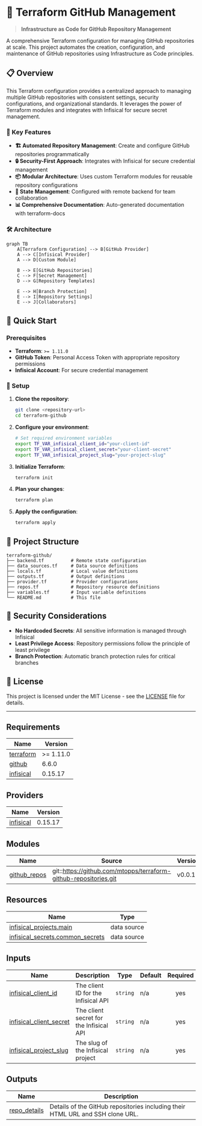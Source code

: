# 🚀 Terraform GitHub Management

> **Infrastructure as Code for GitHub Repository Management**

A comprehensive Terraform configuration for managing GitHub repositories at scale. This project automates the creation, configuration, and maintenance of GitHub repositories using Infrastructure as Code principles.

## 📋 Overview

This Terraform configuration provides a centralized approach to managing multiple GitHub repositories with consistent settings, security configurations, and organizational standards. It leverages the power of Terraform modules and integrates with Infisical for secure secret management.

### 🎯 Key Features

- **🏗️ Automated Repository Management**: Create and configure GitHub repositories programmatically
- **🔒 Security-First Approach**: Integrates with Infisical for secure credential management
- **📦 Modular Architecture**: Uses custom Terraform modules for reusable repository configurations
- **🔄 State Management**: Configured with remote backend for team collaboration
- **📊 Comprehensive Documentation**: Auto-generated documentation with terraform-docs

### 🛠️ Architecture

```mermaid
graph TB
    A[Terraform Configuration] --> B[GitHub Provider]
    A --> C[Infisical Provider]
    A --> D[Custom Module]
    
    B --> E[GitHub Repositories]
    C --> F[Secret Management]
    D --> G[Repository Templates]
    
    E --> H[Branch Protection]
    E --> I[Repository Settings]
    E --> J[Collaborators]
```

## 🚀 Quick Start

### Prerequisites

- **Terraform**: `>= 1.11.0`
- **GitHub Token**: Personal Access Token with appropriate repository permissions
- **Infisical Account**: For secure credential management

### 🔧 Setup

1. **Clone the repository**:
   ```bash
   git clone <repository-url>
   cd terraform-github
   ```

2. **Configure your environment**:
   ```bash
   # Set required environment variables
   export TF_VAR_infisical_client_id="your-client-id"
   export TF_VAR_infisical_client_secret="your-client-secret"
   export TF_VAR_infisical_project_slug="your-project-slug"
   ```

3. **Initialize Terraform**:
   ```bash
   terraform init
   ```

4. **Plan your changes**:
   ```bash
   terraform plan
   ```

5. **Apply the configuration**:
   ```bash
   terraform apply
   ```

## 📁 Project Structure

```
terraform-github/
├── backend.tf          # Remote state configuration
├── data_sources.tf     # Data source definitions
├── locals.tf           # Local value definitions
├── outputs.tf          # Output definitions
├── provider.tf         # Provider configurations
├── repos.tf            # Repository resource definitions
├── variables.tf        # Input variable definitions
└── README.md           # This file
```

## 🔐 Security Considerations

- **No Hardcoded Secrets**: All sensitive information is managed through Infisical
- **Least Privilege Access**: Repository permissions follow the principle of least privilege
- **Branch Protection**: Automatic branch protection rules for critical branches


## 📝 License

This project is licensed under the MIT License - see the [LICENSE](LICENSE) file for details.

---

<!-- BEGIN_TF_DOCS -->
## Requirements

| Name | Version |
|------|---------|
| <a name="requirement_terraform"></a> [terraform](#requirement\_terraform) | >= 1.11.0 |
| <a name="requirement_github"></a> [github](#requirement\_github) | 6.6.0 |
| <a name="requirement_infisical"></a> [infisical](#requirement\_infisical) | 0.15.17 |

## Providers

| Name | Version |
|------|---------|
| <a name="provider_infisical"></a> [infisical](#provider\_infisical) | 0.15.17 |

## Modules

| Name | Source | Version |
|------|--------|---------|
| <a name="module_github_repos"></a> [github\_repos](#module\_github\_repos) | git::https://github.com/mtopps/terraform-github-repositories.git | v0.0.1 |

## Resources

| Name | Type |
|------|------|
| [infisical_projects.main](https://registry.terraform.io/providers/Infisical/infisical/0.15.17/docs/data-sources/projects) | data source |
| [infisical_secrets.common_secrets](https://registry.terraform.io/providers/Infisical/infisical/0.15.17/docs/data-sources/secrets) | data source |

## Inputs

| Name | Description | Type | Default | Required |
|------|-------------|------|---------|:--------:|
| <a name="input_infisical_client_id"></a> [infisical\_client\_id](#input\_infisical\_client\_id) | The client ID for the Infisical API | `string` | n/a | yes |
| <a name="input_infisical_client_secret"></a> [infisical\_client\_secret](#input\_infisical\_client\_secret) | The client secret for the Infisical API | `string` | n/a | yes |
| <a name="input_infisical_project_slug"></a> [infisical\_project\_slug](#input\_infisical\_project\_slug) | The slug of the Infisical project | `string` | n/a | yes |

## Outputs

| Name | Description |
|------|-------------|
| <a name="output_repo_details"></a> [repo\_details](#output\_repo\_details) | Details of the GitHub repositories including their HTML URL and SSH clone URL. |
<!-- END_TF_DOCS -->